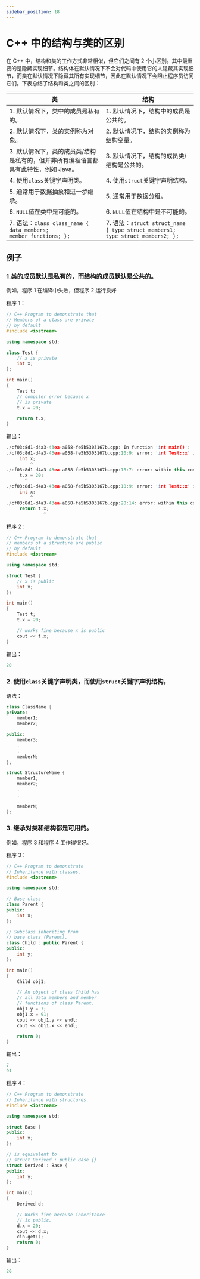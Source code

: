 ```yaml
---
sidebar_position: 18
---
```


# C++ 中的结构与类的区别

在 C++ 中，结构和类的工作方式非常相似，但它们之间有 2 个小区别。其中最重要的是隐藏实现细节。结构体在默认情况下不会对代码中使用它的人隐藏其实现细节，而类在默认情况下隐藏其所有实现细节，因此在默认情况下会阻止程序员访问它们。下表总结了结构和类之间的区别：

| 类                                                                                  | 结构                                                                           |
| ----------------------------------------------------------------------------------- | ------------------------------------------------------------------------------ |
| 1. 默认情况下，类中的成员是私有的。                                                 | 1. 默认情况下，结构中的成员是公共的。                                          |
| 2. 默认情况下，类的实例称为对象。                                                   | 2. 默认情况下，结构的实例称为结构变量。                                        |
| 3. 默认情况下，类的成员类/结构是私有的，但并非所有编程语言都具有此特性，例如 Java。 | 3. 默认情况下，结构的成员类/结构是公共的。                                     |
| 4. 使用`class`关键字声明类。                                                        | 4. 使用`struct`关键字声明结构。                                                |
| 5. 通常用于数据抽象和进一步继承。                                                   | 5. 通常用于数据分组。                                                          |
| 6. `NULL`值在类中是可能的。                                                         | 6. `NULL`值在结构中是不可能的。                                                |
| 7. 语法：`class class_name { data_members; member_functions; };`                    | 7. 语法：`struct struct_name { type struct_members1; type struct_members2; };` |

## 例子

### 1.类的成员默认是私有的，而结构的成员默认是公共的。

例如，程序 1 在编译中失败，但程序 2 运行良好

程序 1：

```cpp
// C++ Program to demonstrate that
// Members of a class are private
// by default
#include <iostream>

using namespace std;

class Test {
	// x is private
	int x;
};

int main()
{
	Test t;
	// compiler error because x
	// is private
	t.x = 20;

	return t.x;
}
```

输出：

```cpp
./cf03c8d1-d4a3-43ea-a058-fe5b5303167b.cpp: In function 'int main()':
./cf03c8d1-d4a3-43ea-a058-fe5b5303167b.cpp:10:9: error: 'int Test::x' is private
     int x;
         ^
./cf03c8d1-d4a3-43ea-a058-fe5b5303167b.cpp:18:7: error: within this context
     t.x = 20;
       ^
./cf03c8d1-d4a3-43ea-a058-fe5b5303167b.cpp:10:9: error: 'int Test::x' is private
     int x;
         ^
./cf03c8d1-d4a3-43ea-a058-fe5b5303167b.cpp:20:14: error: within this context
     return t.x;
              ^
```

程序 2：

```cpp
// C++ Program to demonstrate that
// members of a structure are public
// by default
#include <iostream>

using namespace std;

struct Test {
	// x is public
	int x;
};

int main()
{
	Test t;
	t.x = 20;

	// works fine because x is public
	cout << t.x;
}
```

输出：

```cpp
20
```

### 2. 使用`class`关键字声明类，而使用`struct`关键字声明结构。

语法：

```cpp
class ClassName {
private:
    member1;
    member2;

public:
    member3;
    .
    .
    memberN;
};
```

```cpp
struct StructureName {
    member1;
    member2;
    .
    .
    .
    memberN;
};
```

### 3. 继承对类和结构都是可用的。

例如，程序 3 和程序 4 工作得很好。

程序 3：

```cpp
// C++ Program to demonstrate
// Inheritance with classes.
#include <iostream>

using namespace std;

// Base class
class Parent {
public:
	int x;
};

// Subclass inheriting from
// base class (Parent).
class Child : public Parent {
public:
	int y;
};

int main()
{
	Child obj1;

	// An object of class Child has
	// all data members and member
	// functions of class Parent.
	obj1.y = 7;
	obj1.x = 91;
	cout << obj1.y << endl;
	cout << obj1.x << endl;

	return 0;
}
```

输出：

```cpp
7
91
```

程序 4：

```cpp
// C++ Program to demonstrate
// Inheritance with structures.
#include <iostream>

using namespace std;

struct Base {
public:
	int x;
};

// is equivalent to
// struct Derived : public Base {}
struct Derived : Base {
public:
	int y;
};

int main()
{
	Derived d;

	// Works fine because inheritance
	// is public.
	d.x = 20;
	cout << d.x;
	cin.get();
	return 0;
}
```

输出：

```cpp
20
```